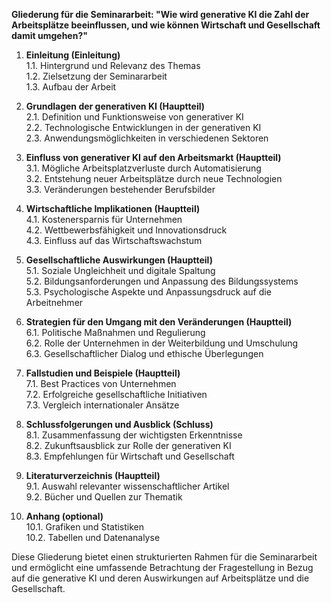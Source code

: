 **Gliederung für die Seminararbeit: "Wie wird generative KI die Zahl der Arbeitsplätze beeinflussen, und wie können Wirtschaft und Gesellschaft damit umgehen?"**

1. **Einleitung (Einleitung)**  
   1.1. Hintergrund und Relevanz des Themas  
   1.2. Zielsetzung der Seminararbeit  
   1.3. Aufbau der Arbeit  

2. **Grundlagen der generativen KI (Hauptteil)**  
   2.1. Definition und Funktionsweise von generativer KI  
   2.2. Technologische Entwicklungen in der generativen KI  
   2.3. Anwendungsmöglichkeiten in verschiedenen Sektoren  

3. **Einfluss von generativer KI auf den Arbeitsmarkt (Hauptteil)**  
   3.1. Mögliche Arbeitsplatzverluste durch Automatisierung  
   3.2. Entstehung neuer Arbeitsplätze durch neue Technologien  
   3.3. Veränderungen bestehender Berufsbilder  

4. **Wirtschaftliche Implikationen (Hauptteil)**  
   4.1. Kostenersparnis für Unternehmen  
   4.2. Wettbewerbsfähigkeit und Innovationsdruck  
   4.3. Einfluss auf das Wirtschaftswachstum  

5. **Gesellschaftliche Auswirkungen (Hauptteil)**  
   5.1. Soziale Ungleichheit und digitale Spaltung  
   5.2. Bildungsanforderungen und Anpassung des Bildungssystems  
   5.3. Psychologische Aspekte und Anpassungsdruck auf die Arbeitnehmer  

6. **Strategien für den Umgang mit den Veränderungen (Hauptteil)**  
   6.1. Politische Maßnahmen und Regulierung  
   6.2. Rolle der Unternehmen in der Weiterbildung und Umschulung  
   6.3. Gesellschaftlicher Dialog und ethische Überlegungen  

7. **Fallstudien und Beispiele (Hauptteil)**  
   7.1. Best Practices von Unternehmen  
   7.2. Erfolgreiche gesellschaftliche Initiativen  
   7.3. Vergleich internationaler Ansätze  

8. **Schlussfolgerungen und Ausblick (Schluss)**  
   8.1. Zusammenfassung der wichtigsten Erkenntnisse  
   8.2. Zukunftsausblick zur Rolle der generativen KI  
   8.3. Empfehlungen für Wirtschaft und Gesellschaft  

9. **Literaturverzeichnis (Hauptteil)**  
   9.1. Auswahl relevanter wissenschaftlicher Artikel  
   9.2. Bücher und Quellen zur Thematik  

10. **Anhang (optional)**  
   10.1. Grafiken und Statistiken  
   10.2. Tabellen und Datenanalyse  

Diese Gliederung bietet einen strukturierten Rahmen für die Seminararbeit und ermöglicht eine umfassende Betrachtung der Fragestellung in Bezug auf die generative KI und deren Auswirkungen auf Arbeitsplätze und die Gesellschaft.